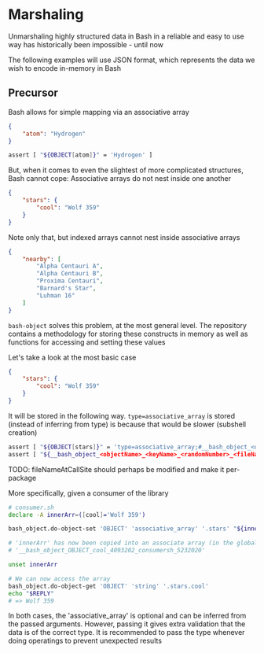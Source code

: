 # Marshaling

Unmarshaling highly structured data in Bash in a reliable and easy to use way has historically been impossible - until now

The following examples will use JSON format, which represents the data we wish to encode in-memory in Bash

## Precursor

Bash allows for simple mapping via an associative array

```json
{
	"atom": "Hydrogen"
}
```

```bash
assert [ "${OBJECT[atom]}" = 'Hydrogen' ]
```

But, when it comes to even the slightest of more complicated structures, Bash cannot cope: Associative arrays do not nest inside one another

```json
{
	"stars": {
		"cool": "Wolf 359"
	}
}
```

Note only that, but indexed arrays cannot nest inside associative arrays

```json
{
	"nearby": [
		"Alpha Centauri A",
		"Alpha Centauri B",
		"Proxima Centauri",
		"Barnard's Star",
		"Luhman 16"
	]
}
```

`bash-object` solves this problem, at the most general level. The repository contains a methodology for storing these constructs in memory as well as functions for accessing and setting these values

Let's take a look at the most basic case

```json
{
	"stars": {
		"cool": "Wolf 359"
	}
}
```

It will be stored in the following way. `type=associative_array` is stored (instead of inferring from type) is because that would be slower (subshell creation)

```sh
assert [ "${OBJECT[stars]}" = 'type=associative_array;#__bash_object_<objectName>_<keyName>_<randomNumber>_<fileNameAtCallSite>_<randomNumber>' ]
assert [ "${__bash_object_<objectName>_<keyName>_<randomNumber>_<fileNameAtCallSite>_<randomNumber>[cool]}" = 'Wolf 359' ]
```

TODO: fileNameAtCallSite should perhaps be modified and make it per-package

More specifically, given a consumer of the library

```sh
# consumer.sh
declare -A innerArr=([cool]='Wolf 359')

bash_object.do-object-set 'OBJECT' 'associative_array' '.stars' "${innerArr[@]}"

# 'innerArr' has now been copied into an associate array (in the global context) called (remember, numbers are _random_)
# '__bash_object_OBJECT_cool_4093202_consumersh_5232020'

unset innerArr

# We can now access the array
bash_object.do-object-get 'OBJECT' 'string' '.stars.cool'
echo "$REPLY"
# => Wolf 359
```

In both cases, the 'associative_array' is optional and can be inferred from the passed arguments. However, passing it gives extra validation that the data is of the correct type. It is recommended to pass the type whenever doing operatings to prevent unexpected results
